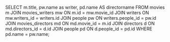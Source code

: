 SELECT m.title, pw.name as writer, pd.name AS directorname FROM movies m JOIN movies_writers mw ON m.id = mw.movie_id JOIN writers ON mw.writers_id = writers.id JOIN people pw ON writers.people_id = pw.id JOIN movies_directors md ON md.movie_id = m.id JOIN directors d ON md.directors_id = d.id JOIN people pd ON d.people_id = pd.id WHERE pd.name = pw.name;